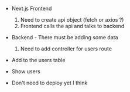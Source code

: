 - Next.js Frontend

  1. Need to create api object (fetch or axios ?)
  2. Frontend calls the api and talks to backend

- Backend - There must be adding some data

  1.  Need to add controller for users route

- Add to the users table

- Show users

- Don't need to deploy yet I think
